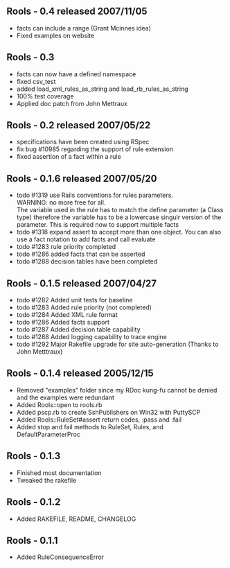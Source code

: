 Rools - 0.4 released 2007/11/05
-------------------------------
* facts can include a range (Grant Mcinnes idea)
* Fixed examples on website
	
Rools - 0.3
-----------
* facts can now have a defined namespace
* fixed csv_test
* added load_xml_rules_as_string and load_rb_rules_as_string
* 100% test coverage
* Applied doc patch from John Mettraux
	
Rools - 0.2   released 2007/05/22
---------------------------------
* specifications have been created using RSpec
* fix bug #10985 regarding the support of rule extension
* fixed assertion of a fact within a rule
	
Rools - 0.1.6 released 2007/05/20
---------------------------------
* todo #1319 use Rails conventions for rules parameters.  
  WARNING: no more free for all.  
  The variable used in the rule has to match the define parameter (a Class type)
  therefore the variable has to be a lowercase singulr version of the parameter.  This is
  required now to support multiple facts
* todo #1318 expand assert to accept more than one object.  You can also use a fact notation
  to add facts and call evaluate
* todo #1283 rule priority completed
* todo #1286 added facts that can be asserted
* todo #1288 decision tables have been completed
	
Rools - 0.1.5  released 2007/04/27
----------------------------------
* todo #1282 Added unit tests for baseline
* todo #1283 Added rule priority (not completed)
* todo #1284 Added XML rule format
* todo #1286 Added facts support
* todo #1287 Added decision table capability
* todo #1288 Added logging capability to trace engine
* todo #1292 Major Rakefile upgrade for site auto-generation (Thanks to John Metttraux)
		
Rools - 0.1.4 released 2005/12/15
---------------------------------
* Removed "examples" folder since my RDoc kung-fu cannot be denied and the examples were redundant
* Added Rools::open to rools.rb
* Added pscp.rb to create SshPublishers on Win32 with PuttySCP
* Added Rools::RuleSet#assert return codes, :pass and :fail
* Added stop and fail methods to RuleSet, Rules, and DefaultParameterProc

Rools - 0.1.3
-------------
* Finished most documentation
* Tweaked the rakefile
		
Rools - 0.1.2
-------------
* Added RAKEFILE, README, CHANGELOG
	
Rools - 0.1.1
-------------
* Added RuleConsequenceError

